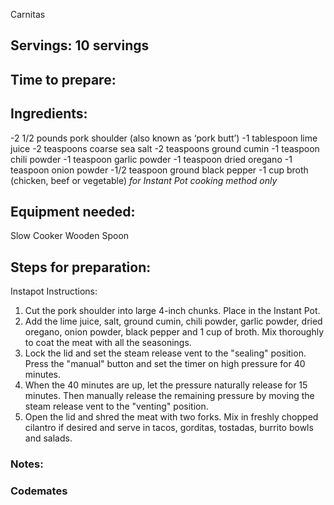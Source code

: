 Carnitas

## Servings: 10 servings

## Time to prepare: 

## Ingredients:
-2 1/2 pounds pork shoulder (also known as ‘pork butt’)
-1 tablespoon lime juice
-2 teaspoons coarse sea salt
-2 teaspoons ground cumin
-1 teaspoon chili powder
-1 teaspoon garlic powder
-1 teaspoon dried oregano
-1 teaspoon onion powder
-1/2 teaspoon ground black pepper
-1 cup broth (chicken, beef or vegetable) *for Instant Pot cooking method only*

## Equipment needed:
Slow Cooker
Wooden Spoon

## Steps for preparation:

Instapot Instructions: 

1. Cut the pork shoulder into large 4-inch chunks. Place in the Instant Pot. 
2. Add the lime juice, salt, ground cumin, chili powder, garlic powder, dried oregano, onion powder, black pepper and 1 cup of broth. Mix thoroughly to coat the meat with all the seasonings. 
3. Lock the lid and set the steam release vent to the "sealing" position. Press the "manual" button and set the timer on high pressure for 40 minutes. 
4. When the 40 minutes are up, let the pressure naturally release for 15 minutes. Then manually release the remaining pressure by moving the steam release vent to the "venting" position. 
5. Open the lid and shred the meat with two forks. Mix in freshly chopped cilantro if desired and serve in tacos, gorditas, tostadas, burrito bowls and salads.

### Notes:



### Codemates #
